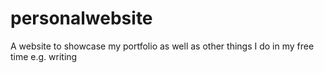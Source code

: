 # personalwebsite
 A website to showcase my portfolio as well as other things I do in my free time e.g. writing
